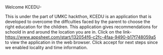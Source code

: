 Welcome KCEDU- 

This is under the part of UMKC hackthon, KCEDU is an application that is developed to overcome the diffculties faced by the parent to choose the right education for the children. This application gives recommendations for schoold in and around the location you are in.
Click on the link- https://www.appsheet.com/start/132054f6-c2fc-4faa-9490-b17f748059a5 to view the application in the web browser. Click accept for next steps since we enabled locality and time information.  